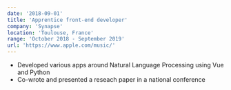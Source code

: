 ```yaml
---
date: '2018-09-01'
title: 'Apprentice front-end developer'
company: 'Synapse'
location: 'Toulouse, France'
range: 'October 2018 - September 2019'
url: 'https://www.apple.com/music/'
---
```


- Developed various apps around Natural Language Processing using Vue and Python
- Co-wrote and presented a reseach paper in a national conference
